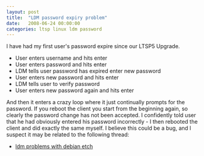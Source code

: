 ```yaml
---
layout: post
title:  "LDM password expiry problem"
date:   2008-06-24 00:00:00
categories: ltsp linux ldm password
---
```


I have had my first user's password expire since our LTSP5 Upgrade.

   * User enters username and hits enter
   * User enters password and hits enter
   * LDM tells user password has expired enter new password
   * User enters new password and hits enter
   * LDM tells user to verify password
   * User enters new password again and hits enter

And then it enters a crazy loop where it just continually prompts for the password.  If you reboot the client you start from the beginning again, so clearly the password change has not been accepted.  I confidently told user that he had obviously entered his password incorrectly - I then rebooted the client and did exactly the same myself.  I believe this could be a bug, and I suspect it may be related to the following thread:

   * [ldm problems with debian etch](http://marc.info/?t=121069447400001&r=1&w=2)

